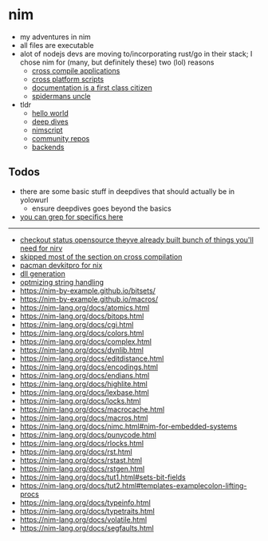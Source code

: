 # nim

- my adventures in nim
- all files are executable
- alot of nodejs devs are moving to/incorporating rust/go in their stack; I chose nim for (many, but definitely these) two (lol) reasons
  - [cross compile applications](https://nim-lang.org/docs/nimc.html#crossminuscompilation)
  - [cross platform scripts](https://nim-lang.org/docs/nims.html#benefits)
  - [documentation is a first class citizen](https://nim-lang.org/docs/docgen.html)
  - [spidermans uncle](https://nim-lang.org/docs/tut3.html)
- tldr
  - [hello world](./yolowurl/)
  - [deep dives](./deepdives/)
  - [nimscript](./nimscript/nimscript.nims)
  - [community repos](./community/README.md)
  - [backends](./backends/)

## Todos

- there are some basic stuff in deepdives that should actually be in yolowurl
  - ensure deepdives goes beyond the basics
- [you can grep for specifics here](https://nim-lang.github.io/fusion/theindex.html)

---

- [checkout status opensource theyve already built bunch of things you'll need for nirv](https://github.com/status-im)
- [skipped most of the section on cross compilation](https://nim-lang.org/docs/nimc.html#crossminuscompilation-for-windows)
- [pacman devkitpro for nix](https://github.com/devkitPro/pacman/releases)
- [dll generation](https://nim-lang.org/docs/nimc.html#dll-generation)
- [optmizing string handling](https://nim-lang.org/docs/nimc.html#optimizing-for-nim-optimizing-string-handling)
- https://nim-by-example.github.io/bitsets/
- https://nim-by-example.github.io/macros/
- https://nim-lang.org/docs/atomics.html
- https://nim-lang.org/docs/bitops.html
- https://nim-lang.org/docs/cgi.html
- https://nim-lang.org/docs/colors.html
- https://nim-lang.org/docs/complex.html
- https://nim-lang.org/docs/dynlib.html
- https://nim-lang.org/docs/editdistance.html
- https://nim-lang.org/docs/encodings.html
- https://nim-lang.org/docs/endians.html
- https://nim-lang.org/docs/highlite.html
- https://nim-lang.org/docs/lexbase.html
- https://nim-lang.org/docs/locks.html
- https://nim-lang.org/docs/macrocache.html
- https://nim-lang.org/docs/macros.html
- https://nim-lang.org/docs/nimc.html#nim-for-embedded-systems
- https://nim-lang.org/docs/punycode.html
- https://nim-lang.org/docs/rlocks.html
- https://nim-lang.org/docs/rst.html
- https://nim-lang.org/docs/rstast.html
- https://nim-lang.org/docs/rstgen.html
- https://nim-lang.org/docs/tut1.html#sets-bit-fields
- https://nim-lang.org/docs/tut2.html#templates-examplecolon-lifting-procs
- https://nim-lang.org/docs/typeinfo.html
- https://nim-lang.org/docs/typetraits.html
- https://nim-lang.org/docs/volatile.html
- https://nim-lang.org/docs/segfaults.html
